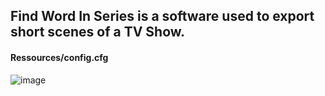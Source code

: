 ## Find Word In Series is a software used to export short scenes of a TV Show.


#### Ressources/config.cfg

![image](https://user-images.githubusercontent.com/54883972/144764774-4aab6b3f-f74e-464e-9c11-66e9f6dd3bae.png)
